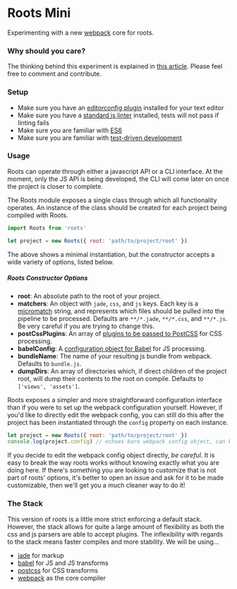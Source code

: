 # Roots Mini

Experimenting with a new [webpack](http://webpack.github.io) core for roots.

### Why should you care?

The thinking behind this experiment is explained in [this article](https://medium.com/@jescalan/eaa10c75eb22). Please feel free to comment and contribute.

### Setup

- Make sure you have an [editorconfig plugin](http://editorconfig.org/#download) installed for your text editor
- Make sure you have a [standard js linter](http://standardjs.com/index.html#usage) installed, tests will not pass if linting fails
- Make sure you are familiar with [ES6](https://medium.com/sons-of-javascript/javascript-an-introduction-to-es6-1819d0d89a0f)
- Make sure you are familiar with [test-driven development](https://www.wikiwand.com/en/Test-driven_development)

### Usage

Roots can operate through either a javascript API or a CLI interface. At the moment, only the JS API is being developed, the CLI will come later on once the project is closer to complete.

The Roots module exposes a single class through which all functionality operates. An instance of the class should be created for each project being compiled with Roots.

```js
import Roots from 'roots'

let project = new Roots({ root: 'path/to/project/root' })
```

The above shows a minimal instantiation, but the constructor accepts a wide variety of options, listed below.

##### Roots Constructor Options

- **root**: An absolute path to the root of your project.
- **matchers**: An object with `jade`, `css`, and `js` keys. Each key is a [micromatch](https://github.com/jonschlinkert/micromatch) string, and represents which files should be pulled into the pipeline to be processed. Defaults are `**/*.jade`, `**/*.css`, and `**/*.js`. Be very careful if you are trying to change this.
- **postCssPlugins**: An array of [plugins to be passed to PostCSS](http://postcss.parts/) for CSS processing.
- **babelConfig**: A [configuration object for Babel](http://babeljs.io/docs/usage/options/) for JS processing.
- **bundleName**: The name of your resulting js bundle from webpack. Defaults to `bundle.js`.
- **dumpDirs**: An array of directories which, if direct children of the project root, will dump their contents to the root on compile. Defaults to `['views', 'assets']`.

Roots exposes a simpler and more straightforward configuration interface than if you were to set up the webpack configuration yourself. However, if you'd like to directly edit the webpack config, you can still do this after the project has been instantiated through the `config` property on each instance.

```js
let project = new Roots({ root: 'path/to/project/root' })
console.log(project.config) // echoes bare webpack config object, can be edited
```

If you decide to edit the webpack config object directly, *be careful*. It is easy to break the way roots works without knowing exactly what you are doing here. If there's something you are looking to customize that is not part of roots' options, it's better to open an issue and ask for it to be made customizable, then we'll get you a much cleaner way to do it!

### The Stack

This version of roots is a little more strict enforcing a default stack. However, the stack allows for quite a large amount of flexibility as both the css and js parsers are able to accept plugins. The inflexibility with regards to the stack means faster compiles and more stability. We will be using...

- [jade](http://jade-lang.com/) for markup
- [babel](https://babeljs.io/) for JS and JS transforms
- [postcss](https://github.com/postcss/postcss) for CSS transforms
- [webpack](http://webpack.github.io) as the core compiler
